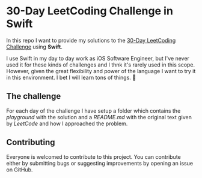 # 30-Day LeetCoding Challenge in **Swift**

In this repo I want to provide my solutions to the [30-Day LeetCoding Challenge](https://leetcode.com/discuss/general-discussion/551411/30-Day-LeetCoding-Challenge) using **Swift**.

I use Swift in my day to day work as iOS Software Engineer, but I've never used it for these kinds of challenges and I thnk it's rarely used in this scope. However, given the great flexibility and power of the language I want to try it in this environment. I bet I will learn tons of things. 💪

## The challenge

For each day of the challenge I have setup a folder which contains the *playground* with the solution and a *README.md* with the original text given by *LeetCode* and how I approached the problem.

## Contributing

Everyone is welcomed to contribute to this project. You can contribute either by submitting bugs or suggesting improvements by opening an issue on GitHub.
